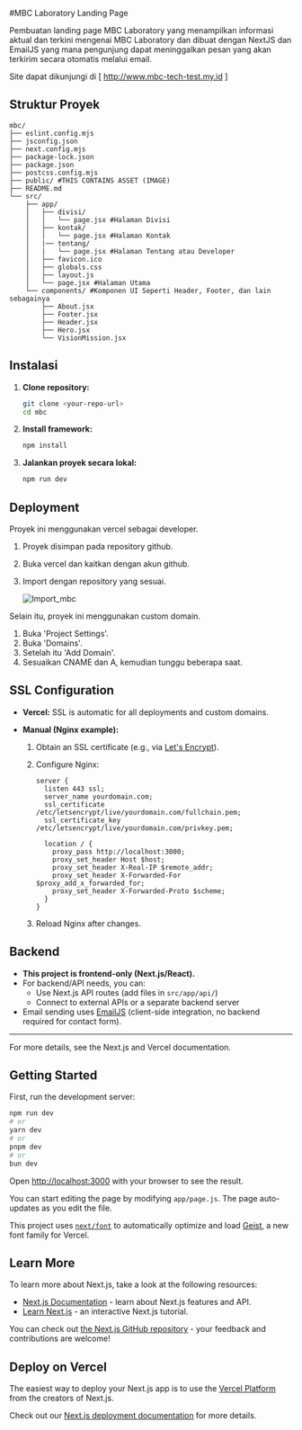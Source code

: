 #MBC Laboratory Landing Page

Pembuatan landing page MBC Laboratory yang menampilkan informasi aktual dan terkini mengenai MBC Laboratory dan dibuat dengan NextJS dan EmailJS yang mana pengunjung dapat meninggalkan pesan yang akan terkirim secara otomatis melalui email.

Site dapat dikunjungi di [ http://www.mbc-tech-test.my.id ]

## Struktur Proyek

```
mbc/
├── eslint.config.mjs
├── jsconfig.json
├── next.config.mjs
├── package-lock.json
├── package.json
├── postcss.config.mjs
├── public/ #THIS CONTAINS ASSET (IMAGE)
├── README.md
└── src/
    ├── app/
    │   ├── divisi/
    │   │   └── page.jsx #Halaman Divisi
    │   ├── kontak/
    │   │   └── page.jsx #Halaman Kontak
    │   |── tentang/
    │   |   └── page.jsx #Halaman Tentang atau Developer
    │   ├── favicon.ico
    │   ├── globals.css
    │   ├── layout.js
    │   └── page.jsx #Halaman Utama
    └── components/ #Komponen UI Seperti Header, Footer, dan lain sebagainya
        ├── About.jsx
        ├── Footer.jsx
        ├── Header.jsx
        ├── Hero.jsx
        └── VisionMission.jsx
```

## Instalasi

1. **Clone repository:**
   ```bash
   git clone <your-repo-url>
   cd mbc
   ```
2. **Install framework:**
   ```bash
   npm install
   ```
3. **Jalankan proyek secara lokal:**
   ```bash
   npm run dev
   ```

## Deployment

Proyek ini menggunakan vercel sebagai developer.

1. Proyek disimpan pada repository github.
2. Buka vercel dan kaitkan dengan akun github.
3. Import dengan repository yang sesuai.

   ![Import_mbc](@vercel1.png)

Selain itu, proyek ini menggunakan custom domain.

1. Buka 'Project Settings'.
2. Buka 'Domains'.
3. Setelah itu 'Add Domain'.
4. Sesuaikan CNAME dan A, kemudian tunggu beberapa saat.

## SSL Configuration

- **Vercel:** SSL is automatic for all deployments and custom domains.
- **Manual (Nginx example):**

  1. Obtain an SSL certificate (e.g., via [Let's Encrypt](https://letsencrypt.org/)).
  2. Configure Nginx:

     ```nginx
     server {
       listen 443 ssl;
       server_name yourdomain.com;
       ssl_certificate /etc/letsencrypt/live/yourdomain.com/fullchain.pem;
       ssl_certificate_key /etc/letsencrypt/live/yourdomain.com/privkey.pem;

       location / {
         proxy_pass http://localhost:3000;
         proxy_set_header Host $host;
         proxy_set_header X-Real-IP $remote_addr;
         proxy_set_header X-Forwarded-For $proxy_add_x_forwarded_for;
         proxy_set_header X-Forwarded-Proto $scheme;
       }
     }
     ```

  3. Reload Nginx after changes.

## Backend

- **This project is frontend-only (Next.js/React).**
- For backend/API needs, you can:
  - Use Next.js API routes (add files in `src/app/api/`)
  - Connect to external APIs or a separate backend server
- Email sending uses [EmailJS](https://www.emailjs.com/) (client-side integration, no backend required for contact form).

---

For more details, see the Next.js and Vercel documentation.

## Getting Started

First, run the development server:

```bash
npm run dev
# or
yarn dev
# or
pnpm dev
# or
bun dev
```

Open [http://localhost:3000](http://localhost:3000) with your browser to see the result.

You can start editing the page by modifying `app/page.js`. The page auto-updates as you edit the file.

This project uses [`next/font`](https://nextjs.org/docs/app/building-your-application/optimizing/fonts) to automatically optimize and load [Geist](https://vercel.com/font), a new font family for Vercel.

## Learn More

To learn more about Next.js, take a look at the following resources:

- [Next.js Documentation](https://nextjs.org/docs) - learn about Next.js features and API.
- [Learn Next.js](https://nextjs.org/learn) - an interactive Next.js tutorial.

You can check out [the Next.js GitHub repository](https://github.com/vercel/next.js) - your feedback and contributions are welcome!

## Deploy on Vercel

The easiest way to deploy your Next.js app is to use the [Vercel Platform](https://vercel.com/new?utm_medium=default-template&filter=next.js&utm_source=create-next-app&utm_campaign=create-next-app-readme) from the creators of Next.js.

Check out our [Next.js deployment documentation](https://nextjs.org/docs/app/building-your-application/deploying) for more details.
